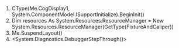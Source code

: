 [//]: # (#todo)
1. CType(Me.CogDisplay1, System.ComponentModel.ISupportInitialize).BeginInit()
2. Dim resources As System.Resources.ResourceManager = New System.Resources.ResourceManager(GetType(FixtureAndCaliper))
3.    Me.SuspendLayout()
4. <System.Diagnostics.DebuggerStepThrough()>

